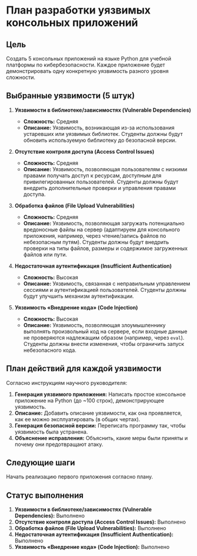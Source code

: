 # План разработки уязвимых консольных приложений

## Цель

Создать 5 консольных приложений на языке Python для учебной платформы по кибербезопасности. Каждое приложение будет демонстрировать одну конкретную уязвимость разного уровня сложности.

## Выбранные уязвимости (5 штук)

1.  **Уязвимости в библиотеке/зависимостях (Vulnerable Dependencies)**
    *   **Сложность:** Средняя
    *   **Описание:** Уязвимость, возникающая из-за использования устаревших или уязвимых библиотек. Студенты должны будут обновить используемую библиотеку до безопасной версии.

2.  **Отсутствие контроля доступа (Access Control Issues)**
    *   **Сложность:** Средняя
    *   **Описание:** Уязвимость, позволяющая пользователям с низкими правами получать доступ к ресурсам, доступным для привилегированных пользователей. Студенты должны будут внедрить дополнительные проверки и управления правами доступа.

3.  **Обработка файлов (File Upload Vulnerabilities)**
    *   **Сложность:** Средняя
    *   **Описание:** Уязвимость, позволяющая загружать потенциально вредоносные файлы на сервер (адаптируем для консольного приложения, например, через чтение/запись файлов по небезопасным путям). Студенты должны будут внедрить проверки на типы файлов, размеры и содержимое загруженных файлов или пути.

4.  **Недостаточная аутентификация (Insufficient Authentication)**
    *   **Сложность:** Высокая
    *   **Описание:** Уязвимость, связанная с неправильным управлением сессиями и аутентификацией пользователей. Студенты должны будут улучшить механизм аутентификации.

5.  **Уязвимость «Внедрение кода» (Code Injection)**
    *   **Сложность:** Высокая
    *   **Описание:** Уязвимость, позволяющая злоумышленнику выполнять произвольный код на сервере, если входные данные не проверяются надлежащим образом (например, через `eval`). Студенты должны внести изменения, чтобы ограничить запуск небезопасного кода.



## План действий для каждой уязвимости

Согласно инструкциям научного руководителя:

1.  **Генерация уязвимого приложения:** Написать простое консольное приложение на Python (до ~100 строк), демонстрирующее уязвимость.
2.  **Описание:** Добавить описание уязвимости, как она проявляется, как ее можно эксплуатировать (в общих чертах).
3.  **Генерация безопасной версии:** Переписать программу так, чтобы уязвимость была устранена.
4.  **Объяснение исправления:** Объяснить, какие меры были приняты и почему они предотвращают атаку.

## Следующие шаги

Начать реализацию первого приложения согласно плану.

## Статус выполнения

1.  **Уязвимости в библиотеке/зависимостях (Vulnerable Dependencies):** Выполнено
2.  **Отсутствие контроля доступа (Access Control Issues):** Выполнено
3.  **Обработка файлов (File Upload Vulnerabilities):** Выполнено
4.  **Недостаточная аутентификация (Insufficient Authentication):** Выполнено
5.  **Уязвимость «Внедрение кода» (Code Injection):** Выполнено
